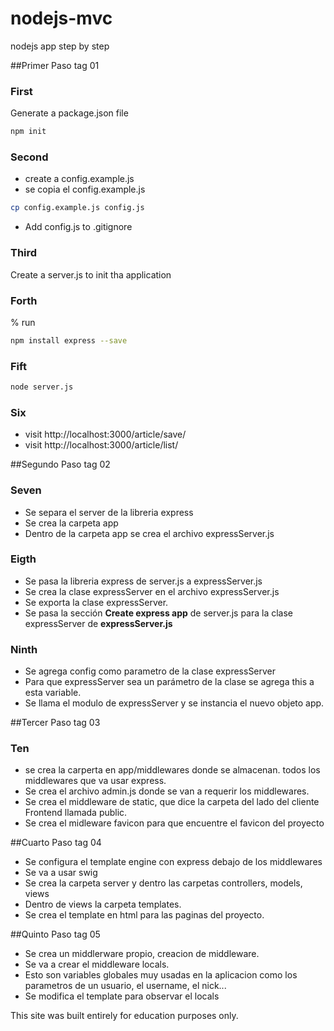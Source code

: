 nodejs-mvc
==========

nodejs app step by step

##Primer Paso tag 01

### First

Generate a package.json file

```bash
npm init
```

### Second

- create a config.example.js
- se copia el config.example.js
```bash
cp config.example.js config.js
```
- Add config.js to .gitignore


### Third

Create a server.js to init tha application

### Forth

% run

```bash
npm install express --save
```

### Fift
```bash
node server.js
```

### Six
- visit http://localhost:3000/article/save/
- visit http://localhost:3000/article/list/

##Segundo Paso tag 02

### Seven
- Se separa el server de la libreria express
- Se crea la carpeta app
- Dentro de la carpeta app se crea el archivo expressServer.js

### Eigth
- Se pasa la libreria express de server.js a expressServer.js
- Se crea la clase expressServer en el archivo expressServer.js
- Se exporta la clase expressServer.
- Se pasa la sección **Create express app** de server.js
	para la clase expressServer de **expressServer.js**

### Ninth
- Se agrega config como parametro de la clase expressServer
- Para que expressServer sea un parámetro de la clase se agrega this
	a esta variable.
- Se llama el modulo de expressServer y se instancia el nuevo objeto app.

##Tercer Paso tag 03

### Ten
- se crea la carperta en app/middlewares donde se almacenan.
	todos los middlewares que va usar express.
- Se crea el archivo admin.js donde se van a requerir los middlewares.
- Se crea el middleware de static, que dice la carpeta del lado del cliente
	Frontend llamada public.
- Se crea el midleware favicon para que encuentre el favicon del proyecto

##Cuarto Paso tag 04
- Se configura el template engine con express debajo de los middlewares
- Se va a usar swig
- Se crea la carpeta server y dentro las carpetas controllers, models, views
- Dentro de views la carpeta templates.
- Se crea el template en html para las paginas del proyecto.

##Quinto Paso tag 05
- Se crea un middlerware propio, creacion de middleware.
- Se va a crear el middleware locals.
- Esto son variables globales muy usadas en la aplicacion
	como los parametros de un usuario, el username, el nick...
- Se modifica el template para observar el locals

This site was built entirely for education purposes only.
